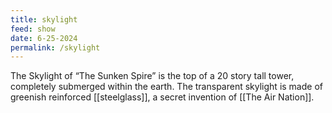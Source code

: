 ```yaml
---
title: skylight
feed: show
date: 6-25-2024
permalink: /skylight
---
```


The Skylight of “The Sunken Spire” is the top of a 20 story tall tower, completely submerged within the earth. The transparent skylight is made of greenish reinforced [[steelglass]], a secret invention of [[The Air Nation]].